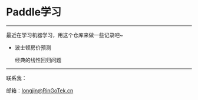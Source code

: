 # Paddle学习

------

最近在学习机器学习，用这个仓库来做一些记录吧~



- 波士顿房价预测

  经典的线性回归问题



------

联系我：

邮箱：longjin@RinGoTek.cn